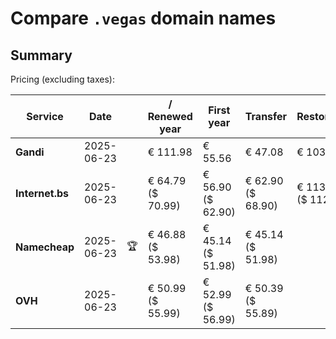 # Compare `.vegas` domain names

## Summary

Pricing (excluding taxes):

| Service | Date |  | / Renewed year | First year | Transfer | Restoration |
|--|--|--|--|--|--|--|
| **Gandi** | 2025-06-23 |  | € 111.98 | € 55.56 | € 47.08 | € 103.39 |
| **Internet.bs** | 2025-06-23 |  | € 64.79<br>($ 70.99) | € 56.90<br>($ 62.90) | € 62.90<br>($ 68.90) | € 113.45<br>($ 112.09) |
| **Namecheap** | 2025-06-23 | 🏆 | € 46.88<br>($ 53.98) | € 45.14<br>($ 51.98) | € 45.14<br>($ 51.98) |  |
| **OVH** | 2025-06-23 |  | € 50.99<br>($ 55.99) | € 52.99<br>($ 56.99) | € 50.39<br>($ 55.89) |  |
